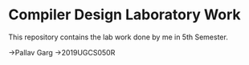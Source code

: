 # Compiler Design Laboratory Work
This repository contains the lab work done by me in 5th Semester.

->Pallav Garg
->2019UGCS050R
